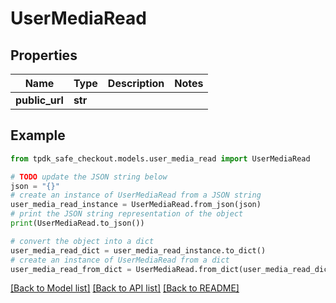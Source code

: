 # UserMediaRead



## Properties

Name | Type | Description | Notes
------------ | ------------- | ------------- | -------------
**public_url** | **str** |  | 

## Example

```python
from tpdk_safe_checkout.models.user_media_read import UserMediaRead

# TODO update the JSON string below
json = "{}"
# create an instance of UserMediaRead from a JSON string
user_media_read_instance = UserMediaRead.from_json(json)
# print the JSON string representation of the object
print(UserMediaRead.to_json())

# convert the object into a dict
user_media_read_dict = user_media_read_instance.to_dict()
# create an instance of UserMediaRead from a dict
user_media_read_from_dict = UserMediaRead.from_dict(user_media_read_dict)
```
[[Back to Model list]](../README.md#documentation-for-models) [[Back to API list]](../README.md#documentation-for-api-endpoints) [[Back to README]](../README.md)


